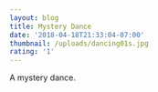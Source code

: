 ```yaml
---
layout: blog
title: Mystery Dance
date: '2018-04-18T21:33:04-07:00'
thumbnail: /uploads/dancing01s.jpg
rating: '1'
---
```

A mystery dance.
